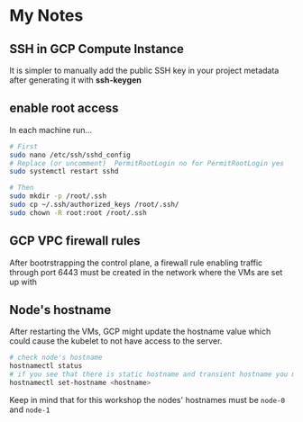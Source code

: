# My Notes

## SSH in GCP Compute Instance

It is simpler to manually add the public SSH key in your project metadata after generating it with __ssh-keygen__

## enable root access

In each machine run...

```bash
# First
sudo nano /etc/ssh/sshd_config
# Replace (or uncomment)  PermitRootLogin no for PermitRootLogin yes
sudo systemctl restart sshd

# Then
sudo mkdir -p /root/.ssh
sudo cp ~/.ssh/authorized_keys /root/.ssh/
sudo chown -R root:root /root/.ssh
```

## GCP VPC firewall rules

After bootrstrapping the control plane, a firewall rule enabling traffic through port 6443 must be created in the network where the VMs are set up with

## Node's hostname

After restarting the VMs, GCP might update the hostname value which could cause the kubelet to not have access to the server. 

```bash
# check node's hostname
hostnamectl status
# if you see that there is static hostname and transient hostname you must run
hostnamectl set-hostname <hostname>
```
Keep in mind that for this workshop the nodes' hostnames must be `node-0` and `node-1`
